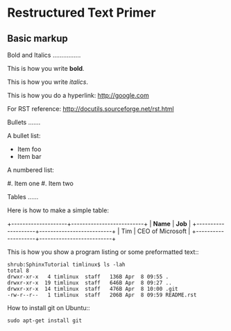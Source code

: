 Restructured Text Primer
========================

Basic markup
------------

Bold and Italics
................

This is how you write **bold**.

This is how you write *italics*.

This is how you do a hyperlink: http://google.com

For RST reference: http://docutils.sourceforge.net/rst.html

Bullets
.......

A bullet list:

* Item foo
* Item bar

A numbered list:

#. Item one
#. Item two

Tables
......

Here is how to make a simple table:

+--------------------+--------------------------+
| **Name**           | **Job**                  |
+--------------------+--------------------------+
| Tim                | CEO of Microsoft         |
+--------------------+--------------------------+

This is how you show a program listing or some preformatted text::

    shrub:SphinxTutorial timlinux$ ls -lah
    total 8
    drwxr-xr-x   4 timlinux  staff   136B Apr  8 09:55 .
    drwxr-xr-x  19 timlinux  staff   646B Apr  8 09:27 ..
    drwxr-xr-x  14 timlinux  staff   476B Apr  8 10:00 .git
    -rw-r--r--   1 timlinux  staff   206B Apr  8 09:59 README.rst


How to install git on Ubuntu::

    sudo apt-get install git
